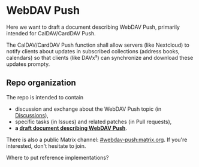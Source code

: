 # WebDAV Push

Here we want to draft a document describing WebDAV Push, primarily intended for CalDAV/CardDAV Push.

The CalDAV/CardDAV Push function shall allow servers (like Nextcloud) to notify clients about updates in subscribed collections (address books, calendars) so that clients (like DAVx⁵) can synchronize and download these updates prompty.


## Repo organization

The repo is intended to contain

- discussion and exchange about the WebDAV Push topic (in [Discussions](https://github.com/bitfireAT/webdav-push/discussions)),
- specific tasks (in Issues) and related patches (in Pull requests),
- **a [draft document describing WebDAV Push](webdav-push-draft.md)**.

There is also a public Matrix channel: [#webdav-push:matrix.org](https://matrix.to/#/#webdav-push:matrix.org).
If you're interested, don't hesitate to join.

Where to put reference implementations?
